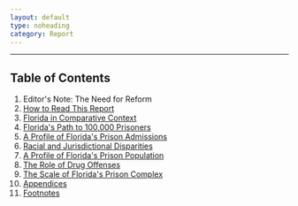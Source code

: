 ```yaml
---
layout: default
type: noheading
category: Report
---
```

 <hr class="section-heading-spacer">
   <div class="clearfix"></div>

## Table of Contents

1. Editor's Note: The Need for Reform
2. [How to Read This Report](#HowTo)
3. [Florida in Comparative Context](#context)
4. [Florida's Path to 100,000 Prisoners](#path)
5. [A Profile of Florida's Prison Admissions](#admissions)
6. [Racial and Jurisdictional Disparities](#disparities)
7. [A Profile of Florida's Prison Population](#population)
8. [The Role of Drug Offenses](#drugs)
9. [The Scale of Florida's Prison Complex](#scale)
10. [Appendices](#AppendixA)
11. [Footnotes](#footnotes)